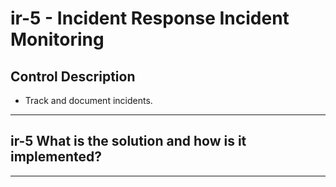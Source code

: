 # ir-5 - Incident Response Incident Monitoring

## Control Description

- Track and document incidents.

______________________________________________________________________

## ir-5 What is the solution and how is it implemented?

______________________________________________________________________
